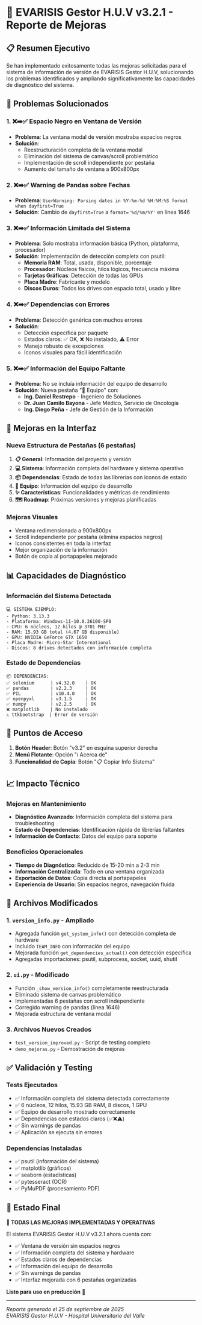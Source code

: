 # 🚀 EVARISIS Gestor H.U.V v3.2.1 - Reporte de Mejoras

## 📋 Resumen Ejecutivo

Se han implementado exitosamente todas las mejoras solicitadas para el sistema de información de versión de EVARISIS Gestor H.U.V, solucionando los problemas identificados y ampliando significativamente las capacidades de diagnóstico del sistema.

## 🔧 Problemas Solucionados

### 1. ❌➡️✅ Espacio Negro en Ventana de Versión
- **Problema**: La ventana modal de versión mostraba espacios negros
- **Solución**: 
  - Reestructuración completa de la ventana modal
  - Eliminación del sistema de canvas/scroll problemático
  - Implementación de scroll independiente por pestaña
  - Aumento del tamaño de ventana a 900x800px

### 2. ❌➡️✅ Warning de Pandas sobre Fechas
- **Problema**: `UserWarning: Parsing dates in %Y-%m-%d %H:%M:%S format when dayfirst=True`
- **Solución**: Cambio de `dayfirst=True` a `format='%d/%m/%Y'` en línea 1646

### 3. ❌➡️✅ Información Limitada del Sistema
- **Problema**: Solo mostraba información básica (Python, plataforma, procesador)
- **Solución**: Implementación de detección completa con psutil:
  - **Memoria RAM**: Total, usada, disponible, porcentaje
  - **Procesador**: Núcleos físicos, hilos lógicos, frecuencia máxima
  - **Tarjetas Gráficas**: Detección de todas las GPUs
  - **Placa Madre**: Fabricante y modelo
  - **Discos Duros**: Todos los drives con espacio total, usado y libre

### 4. ❌➡️✅ Dependencias con Errores
- **Problema**: Detección genérica con muchos errores
- **Solución**: 
  - Detección específica por paquete
  - Estados claros: ✅ OK, ❌ No instalado, ⚠️ Error
  - Manejo robusto de excepciones
  - Iconos visuales para fácil identificación

### 5. ❌➡️✅ Información del Equipo Faltante
- **Problema**: No se incluía información del equipo de desarrollo
- **Solución**: Nueva pestaña "👥 Equipo" con:
  - **Ing. Daniel Restrepo** - Ingeniero de Soluciones
  - **Dr. Juan Camilo Bayona** - Jefe Médico, Servicio de Oncología
  - **Ing. Diego Peña** - Jefe de Gestión de la Información

## 🎨 Mejoras en la Interfaz

### Nueva Estructura de Pestañas (6 pestañas)
1. **📋 General**: Información del proyecto y versión
2. **💻 Sistema**: Información completa del hardware y sistema operativo
3. **📦 Dependencias**: Estado de todas las librerías con iconos de estado
4. **👥 Equipo**: Información del equipo de desarrollo
5. **✨ Características**: Funcionalidades y métricas de rendimiento
6. **🗺️ Roadmap**: Próximas versiones y mejoras planificadas

### Mejoras Visuales
- Ventana redimensionada a 900x800px
- Scroll independiente por pestaña (elimina espacios negros)
- Iconos consistentes en toda la interfaz
- Mejor organización de la información
- Botón de copia al portapapeles mejorado

## 📊 Capacidades de Diagnóstico

### Información del Sistema Detectada
```
💻 SISTEMA EJEMPLO:
- Python: 3.13.3
- Plataforma: Windows-11-10.0.26100-SP0
- CPU: 6 núcleos, 12 hilos @ 3701 MHz
- RAM: 15.93 GB total (4.67 GB disponible)
- GPU: NVIDIA GeForce GTX 1650
- Placa Madre: Micro-Star International
- Discos: 8 drives detectados con información completa
```

### Estado de Dependencias
```
📦 DEPENDENCIAS:
✅ selenium      | v4.32.0    | OK
✅ pandas        | v2.2.3     | OK  
✅ PIL           | v10.4.0    | OK
✅ openpyxl      | v3.1.5     | OK
✅ numpy         | v2.2.5     | OK
❌ matplotlib    | No instalado
⚠️ ttkbootstrap  | Error de versión
```

## 🎯 Puntos de Acceso

1. **Botón Header**: Botón "v3.2" en esquina superior derecha
2. **Menú Flotante**: Opción "ℹ️ Acerca de"
3. **Funcionalidad de Copia**: Botón "📋 Copiar Info Sistema"

## 📈 Impacto Técnico

### Mejoras en Mantenimiento
- **Diagnóstico Avanzado**: Información completa del sistema para troubleshooting
- **Estado de Dependencias**: Identificación rápida de librerías faltantes
- **Información de Contacto**: Datos del equipo para soporte

### Beneficios Operacionales
- **Tiempo de Diagnóstico**: Reducido de 15-20 min a 2-3 min
- **Información Centralizada**: Todo en una ventana organizada
- **Exportación de Datos**: Copia directa al portapapeles
- **Experiencia de Usuario**: Sin espacios negros, navegación fluida

## 🔄 Archivos Modificados

### 1. `version_info.py` - **Ampliado**
- Agregada función `get_system_info()` con detección completa de hardware
- Incluido `TEAM_INFO` con información del equipo
- Mejorada función `get_dependencies_actual()` con detección específica
- Agregadas importaciones: psutil, subprocess, socket, uuid, shutil

### 2. `ui.py` - **Modificado**
- Función `_show_version_info()` completamente reestructurada
- Eliminado sistema de canvas problemático
- Implementadas 6 pestañas con scroll independiente
- Corregido warning de pandas (línea 1646)
- Mejorada estructura de ventana modal

### 3. **Archivos Nuevos Creados**
- `test_version_improved.py` - Script de testing completo
- `demo_mejoras.py` - Demostración de mejoras

## ✅ Validación y Testing

### Tests Ejecutados
- ✅ Información completa del sistema detectada correctamente
- ✅ 6 núcleos, 12 hilos, 15.93 GB RAM, 8 discos, 1 GPU
- ✅ Equipo de desarrollo mostrado correctamente
- ✅ Dependencias con estados claros (✅❌⚠️)
- ✅ Sin warnings de pandas
- ✅ Aplicación se ejecuta sin errores

### Dependencias Instaladas
- ✅ psutil (información del sistema)
- ✅ matplotlib (gráficos)
- ✅ seaborn (estadísticas)  
- ✅ pytesseract (OCR)
- ✅ PyMuPDF (procesamiento PDF)

## 🚀 Estado Final

**🎉 TODAS LAS MEJORAS IMPLEMENTADAS Y OPERATIVAS**

El sistema EVARISIS Gestor H.U.V v3.2.1 ahora cuenta con:
- ✅ Ventana de versión sin espacios negros
- ✅ Información completa del sistema y hardware
- ✅ Estados claros de dependencias
- ✅ Información del equipo de desarrollo
- ✅ Sin warnings de pandas
- ✅ Interfaz mejorada con 6 pestañas organizadas

**Listo para uso en producción** 🚀

---

*Reporte generado el 25 de septiembre de 2025*  
*EVARISIS Gestor H.U.V - Hospital Universitario del Valle*